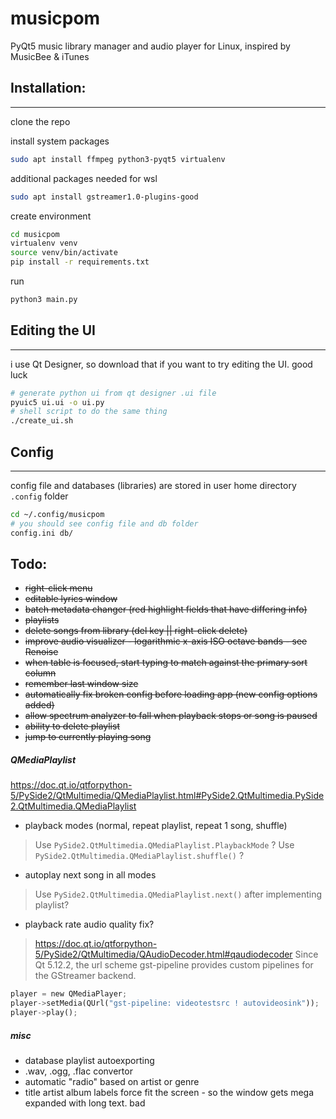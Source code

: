 # musicpom

PyQt5 music library manager and audio player for Linux, inspired by MusicBee & iTunes

## Installation:
___
clone the repo

install system packages
```bash
sudo apt install ffmpeg python3-pyqt5 virtualenv
```

additional packages needed for wsl
```bash
sudo apt install gstreamer1.0-plugins-good
```

create environment
```bash
cd musicpom
virtualenv venv
source venv/bin/activate
pip install -r requirements.txt
```

run
```bash
python3 main.py
```
## Editing the UI
___
i use Qt Designer, so download that if you want to try editing the UI. good luck
```bash
# generate python ui from qt designer .ui file
pyuic5 ui.ui -o ui.py
# shell script to do the same thing
./create_ui.sh
```
## Config
___
config file and databases (libraries) are stored in user home directory `.config` folder
```bash
cd ~/.config/musicpom
# you should see config file and db folder
config.ini db/
```

## Todo:

- ~~right-click menu~~
- ~~editable lyrics window~~
- ~~batch metadata changer (red highlight fields that have differing info)~~
- ~~playlists~~
- ~~delete songs from library (del key || right-click delete)~~
- ~~improve audio visualizer - logarithmic x-axis ISO octave bands - see Renoise~~
- ~~when table is focused, start typing to match against the primary sort column~~
- ~~remember last window size~~
- ~~automatically fix broken config before loading app (new config options added)~~
- ~~allow spectrum analyzer to fall when playback stops or song is paused~~
- ~~ability to delete playlist~~
- ~~jump to currently playing song~~
##### QMediaPlaylist
https://doc.qt.io/qtforpython-5/PySide2/QtMultimedia/QMediaPlaylist.html#PySide2.QtMultimedia.PySide2.QtMultimedia.QMediaPlaylist
- playback modes (normal, repeat playlist, repeat 1 song, shuffle)
> Use `PySide2.QtMultimedia.QMediaPlaylist.PlaybackMode` ?
> Use `PySide2.QtMultimedia.QMediaPlaylist.shuffle()` ?
- autoplay next song in all modes
> Use `PySide2.QtMultimedia.QMediaPlaylist.next()` after implementing playlist?
- playback rate audio quality fix?
> https://doc.qt.io/qtforpython-5/PySide2/QtMultimedia/QAudioDecoder.html#qaudiodecoder
> Since Qt 5.12.2, the url scheme gst-pipeline provides custom pipelines for the GStreamer backend.
```py
player = new QMediaPlayer;
player->setMedia(QUrl("gst-pipeline: videotestsrc ! autovideosink"));
player->play();
```
##### misc
- database playlist autoexporting
- .wav, .ogg, .flac convertor
- automatic "radio" based on artist or genre
- title artist album labels force fit the screen - so the window gets mega expanded with long text. bad
